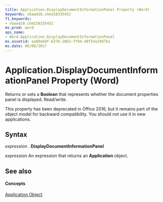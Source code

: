 ```yaml
---
title: Application.DisplayDocumentInformationPanel Property (Word)
keywords: vbawd10.chm158335452
f1_keywords:
- vbawd10.chm158335452
ms.prod: word
api_name:
- Word.Application.DisplayDocumentInformationPanel
ms.assetid: aa09e60f-6378-28b3-ff94-40f54a29d7b1
ms.date: 06/08/2017
---
```



# Application.DisplayDocumentInformationPanel Property (Word)

Returns or sets a **Boolean** that represents whether the document properties panel is displayed. Read/write.

This property has been deprecated in Office 2016, but it remains part of the object model for backward compatibility. You should not use it in new applications.

## Syntax

 _expression_ . **DisplayDocumentInformationPanel**

 _expression_ An expression that returns an **Application** object.


## See also


#### Concepts


[Application Object](application-object-word.md)

